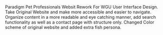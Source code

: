 Paradigm Pet Professionals Websit Rework For WGU User Interface Design.
Take Original Website and make more accessible and easier to navigate.  
Organize content in a more readable and eye catching manner, add search functionality as well as a contact page with structure only.  Changed Color scheme of original website and added extra fish persona.